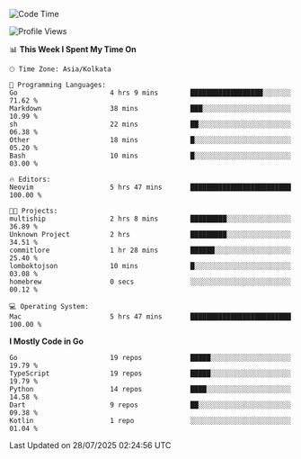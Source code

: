 <!--START_SECTION:waka-->
![Code Time](http://img.shields.io/badge/Code%20Time-91%20hrs%2048%20mins-blue)

![Profile Views](http://img.shields.io/badge/Profile%20Views-88-blue)

📊 **This Week I Spent My Time On** 

```text
🕑︎ Time Zone: Asia/Kolkata

💬 Programming Languages: 
Go                       4 hrs 9 mins        ██████████████████░░░░░░░   71.62 % 
Markdown                 38 mins             ███░░░░░░░░░░░░░░░░░░░░░░   10.99 % 
sh                       22 mins             ██░░░░░░░░░░░░░░░░░░░░░░░   06.38 % 
Other                    18 mins             █░░░░░░░░░░░░░░░░░░░░░░░░   05.20 % 
Bash                     10 mins             █░░░░░░░░░░░░░░░░░░░░░░░░   03.00 % 

🔥 Editors: 
Neovim                   5 hrs 47 mins       █████████████████████████   100.00 % 

🐱‍💻 Projects: 
multiship                2 hrs 8 mins        █████████░░░░░░░░░░░░░░░░   36.89 % 
Unknown Project          2 hrs               █████████░░░░░░░░░░░░░░░░   34.51 % 
commitlore               1 hr 28 mins        ██████░░░░░░░░░░░░░░░░░░░   25.40 % 
lomboktojson             10 mins             █░░░░░░░░░░░░░░░░░░░░░░░░   03.08 % 
homebrew                 0 secs              ░░░░░░░░░░░░░░░░░░░░░░░░░   00.12 % 

💻 Operating System: 
Mac                      5 hrs 47 mins       █████████████████████████   100.00 % 
```

**I Mostly Code in Go** 

```text
Go                       19 repos            █████░░░░░░░░░░░░░░░░░░░░   19.79 % 
TypeScript               19 repos            █████░░░░░░░░░░░░░░░░░░░░   19.79 % 
Python                   14 repos            ████░░░░░░░░░░░░░░░░░░░░░   14.58 % 
Dart                     9 repos             ██░░░░░░░░░░░░░░░░░░░░░░░   09.38 % 
Kotlin                   1 repo              ░░░░░░░░░░░░░░░░░░░░░░░░░   01.04 % 
```




 Last Updated on 28/07/2025 02:24:56 UTC
<!--END_SECTION:waka-->
